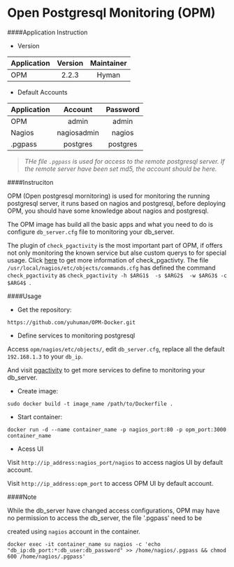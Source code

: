 Open Postgresql Monitoring (OPM)
================================


####Application Instruction

- Version

Application | Version | Maintainer 
----------- |:-------:|:----------:
    OPM     | 2.2.3   |  Hyman     


- Default Accounts

Application |  Account  | Password 
----------- |:---------:|:--------:
OPM | admin | admin |
Nagios | nagiosadmin | nagios 
.pgpass | postgres | postgres 

> *THe file `.pgpass` is used for access to the remote postgresql server. If the remote server have been set  md5,  the account should be here.*

####Instruciton

OPM (Open postgresql mornitoring) is used for monitoring the running postgresql server, it runs based on nagios and postgresql, before deploying OPM, you should have some knowledge about nagios and postgresql.

The OPM image has build all the basic apps and what you need to do is configure `db_server.cfg` file to monitoring your db_server.

The plugin of `check_pgactivity` is the most important part of OPM, if offers not only monitoring the known service  but alse 
custom querys to for special usage. Click [here](https://github.com/OPMDG/check_pgactivity) to get more information of  check_pgactivty.
The file `/usr/local/nagios/etc/objects/commands.cfg` has defined the command `check_pgactivity` as `check_pgactivity -h $ARG1$  -s $ARG2$  -w $ARG3$ -c $ARG4$ `.

####Usage

- Get the repository:

`https://github.com/yuhuman/OPM-Docker.git`

- Define services to monitoring postgresql

Access `opm/nagios/etc/objects/`, edit `db_server.cfg`, replace all the default `192.168.1.3` to your `db_ip`.  

And visit [pgactivity](https://github.com/OPMDG/check_pgactivity) to get more services to define to monitoring your db_server.


- Create image:

```
sudo docker build -t image_name /path/to/Dockerfile .
```

- Start container:

```
docker run -d --name container_name -p nagios_port:80 -p opm_port:3000 container_name
```

- Acess UI

Visit `http://ip_address:nagios_port/nagios` to access nagios UI by default account.

Visit `http://ip_address:opm_port` to access OPM UI by default account.

####Note

While the db_server have changed  access configurations,  OPM may have no permission to access the db_server, the file '.pgpass' need to be 

created  using `nagios` account in the container.

```
docker exec -it container_name su nagios -c 'echo "db_ip:db_port:*:db_user:db_password" >> /home/nagios/.pgpass && chmod 600 /home/nagios/.pgpass'
```


